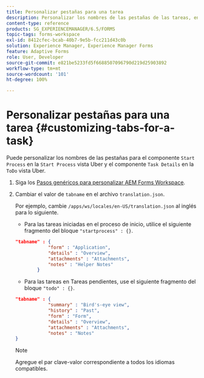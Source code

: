 ```yaml
---
title: Personalizar pestañas para una tarea
description: Personalizar los nombres de las pestañas de las tareas, en AEM Forms Workspace de LiveCycle.
content-type: reference
products: SG_EXPERIENCEMANAGER/6.5/FORMS
topic-tags: forms-workspace
exl-id: 8412cfec-bcab-40b7-9e5b-fcc211d43c0b
solution: Experience Manager, Experience Manager Forms
feature: Adaptive Forms
role: User, Developer
source-git-commit: e821be5233fd5f6688507096790d219d25903892
workflow-type: tm+mt
source-wordcount: '101'
ht-degree: 100%

---
```


# Personalizar pestañas para una tarea {#customizing-tabs-for-a-task}

Puede personalizar los nombres de las pestañas para el componente `Start Process` en la `Start Process` vista Uber y el componente `Task Details` en la `ToDo` vista Uber.

1. Siga los [Pasos genéricos para personalizar AEM Forms Workspace](/help/forms/using/generic-steps-html-workspace-customization.md).
1. Cambiar el valor de `tabname` en el archivo `translation.json`.

   Por ejemplo, cambie `/apps/ws/locales/en-US/translation.json` al inglés para lo siguiente.

   * Para las tareas iniciadas en el proceso de inicio, utilice el siguiente fragmento del bloque `"startprocess" : {}`.

   ```json
   "tabname" : {
               "form" : "Application",
               "details" : "Overview",
               "attachments" : "Attachments",
               "notes" : "Helper Notes"
           }
   ```

   * Para las tareas en Tareas pendientes, use el siguiente fragmento del bloque `"todo" : {}`.

   ```json
   "tabname" : {
               "summary" : "Bird's-eye view",
               "history" : "Past",
               "form" : "Form",
               "details" : "Overview",
               "attachments" : "Attachments",
               "notes" : "Notes"
   }
   ```

   >[!NOTE]
   >
   >Agregue el par clave-valor correspondiente a todos los idiomas compatibles.
